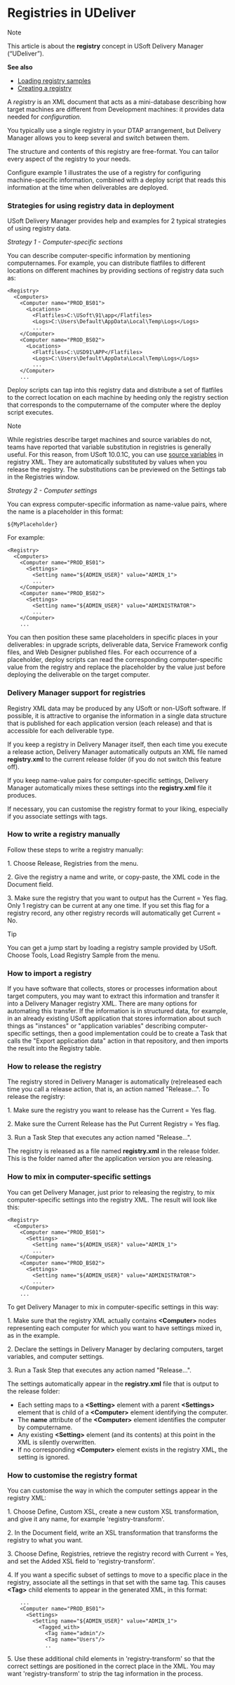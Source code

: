 # Registries in UDeliver

> [!NOTE]
> This article is about the **registry** concept in USoft Delivery Manager (“UDeliver”).

**See also**

- [Loading registry samples](/docs/Continuous%20delivery/Delivery%20Manager%20basic%20procedures/Loading%20registry%20samples.md)
- [Creating a registry](/docs/Continuous%20delivery/Delivery%20Manager%20basic%20procedures/Creating%20a%20registry.md)

A *registry* is an XML document that acts as a mini-database describing how target machines are different from Development machines: it provides data needed for *configuration.*

You typically use a single registry in your DTAP arrangement, but Delivery Manager allows you to keep several and switch between them.

The structure and contents of this registry are free-format. You can tailor every aspect of the registry to your needs.

Configure example 1 illustrates the use of a registry for configuring machine-specific information, combined with a deploy script that reads this information at the time when deliverables are deployed.

### Strategies for using registry data in deployment

USoft Delivery Manager provides help and examples for 2 typical strategies of using registry data.

*Strategy 1 - Computer-specific sections*

You can describe computer-specific information by mentioning computernames. For example, you can distribute flatfiles to different locations on different machines by providing sections of registry data such as:

```
<Registry>
  <Computers>
    <Computer name="PROD_BS01">
      <Locations>
        <Flatfiles>C:\USoft\91\app</Flatfiles>
        <Logs>C:\Users\Default\AppData\Local\Temp\Logs</Logs>
        ...
    </Computer>
    <Computer name="PROD_BS02">
      <Locations>
        <Flatfiles>C:\USD91\APP</Flatfiles>
        <Logs>C:\Users\Default\AppData\Local\Temp\Logs</Logs>
        ...
    </Computer>
    ...

```

Deploy scripts can tap into this registry data and distribute a set of flatfiles to the correct location on each machine by heeding only the registry section that corresponds to the computername of the computer where the deploy script executes.

> [!NOTE]
> While registries describe target machines and source variables do not, teams have reported that variable substitution in registries is generally useful. For this reason, from USoft 10.0.1C, you can use [source variables](/docs/Continuous%20delivery/USoft%20Delivery%20Manager%20by%20concept/Source%20variables%20in%20UDeliver.md) in registry XML. They are automatically substituted by values when you release the registry. The substitutions can be previewed on the Settings tab in the Registries window.

*Strategy 2 - Computer settings*

You can express computer-specific information as name-value pairs, where the name is a placeholder in this format:

```
${MyPlaceholder}
```

For example:

```
<Registry>
  <Computers>
    <Computer name="PROD_BS01">
      <Settings>
        <Setting name="${ADMIN_USER}" value="ADMIN_1">
        ...
    </Computer>
    <Computer name="PROD_BS02">
      <Settings>
        <Setting name="${ADMIN_USER}" value="ADMINISTRATOR">
        ...
    </Computer>
    ...

```

You can then position these same placeholders in specific places in your deliverables: in upgrade scripts, deliverable data, Service Framework config files, and Web Designer published files. For each occurrence of a placeholder, deploy scripts can read the corresponding computer-specific value from the registry and replace the placeholder by the value just before deploying the deliverable on the target computer.

### Delivery Manager support for registries

Registry XML data may be produced by any USoft or non-USoft software. If possible, it is attractive to organise the information in a single data structure that is published for each application version (each release) and that is accessible for each deliverable type.

If you keep a registry in Delivery Manager itself, then each time you execute a release action, Delivery Manager automatically outputs an XML file named **registry.xml** to the current release folder (if you do not switch this feature off).

If you keep name-value pairs for computer-specific settings, Delivery Manager automatically mixes these settings into the **registry.xml** file it produces.

If necessary, you can customise the registry format to your liking, especially if you associate settings with tags.

### How to write a registry manually

Follow these steps to write a registry manually:

1. Choose Release, Registries from the menu.

2. Give the registry a name and write, or copy-paste, the XML code in the Document field.

3. Make sure the registry that you want to output has the Current = Yes flag. Only 1 registry can be current at any one time. If you set this flag for a registry record, any other registry records will automatically get Current = No.

> [!TIP]
> You can get a jump start by loading a registry sample provided by USoft. Choose Tools, Load Registry Sample from the menu.

### How to import a registry

If you have software that collects, stores or processes information about target computers, you may want to extract this information and transfer it into a Delivery Manager registry XML. There are many options for automating this transfer. If the information is in structured data, for example, in an already existing USoft application that stores information about such things as "instances" or "application variables" describing computer-specific settings, then a good implementation could be to create a Task that calls the "Export application data" action in that repository, and then imports the result into the Registry table.

### How to release the registry

The registry stored in Delivery Manager is automatically (re)released each time you call a release action, that is, an action named "Release...". To release the registry:

1. Make sure the registry you want to release has the Current = Yes flag.

2. Make sure the Current Release has the Put Current Registry = Yes flag.

3. Run a Task Step that executes any action named "Release...".

The registry is released as a file named **registry.xml** in the release folder. This is the folder named after the application version you are releasing.

### How to mix in computer-specific settings

You can get Delivery Manager, just prior to releasing the registry, to mix computer-specific settings into the registry XML. The result will look like this:

```
<Registry>
  <Computers>
    <Computer name="PROD_BS01">
      <Settings>
        <Setting name="${ADMIN_USER}" value="ADMIN_1">
        ...
    </Computer>
    <Computer name="PROD_BS02">
      <Settings>
        <Setting name="${ADMIN_USER}" value="ADMINISTRATOR">
        ...
    </Computer>
    ...

```

To get Delivery Manager to mix in computer-specific settings in this way:

1. Make sure that the registry XML actually contains **\<Computer>** nodes representing each computer for which you want to have settings mixed in, as in the example.

2. Declare the settings in Delivery Manager by declaring computers, target variables, and computer settings.

3. Run a Task Step that executes any action named "Release...".

The settings automatically appear in the **registry.xml** file that is output to the release folder:

- Each setting maps to a **\<Setting>** element with a parent **\<Settings>** element that is child of a **\<Computer>** element identifying the computer.
- The **name** attribute of the **\<Computer>** element identifies the computer by computername.
- Any existing **\<Setting>** element (and its contents) at this point in the XML is silently overwritten.
- If no corresponding **\<Computer>** element exists in the registry XML, the setting is ignored.

### How to customise the registry format

You can customise the way in which the computer settings appear in the registry XML:

1. Choose Define, Custom XSL, create a new custom XSL transformation, and give it any name, for example 'registry-transform'.

2. In the Document field, write an XSL transformation that transforms the registry to what you want.

3. Choose Define, Registries, retrieve the registry record with Current = Yes, and set the Added XSL field to 'registry-transform'.

4. If you want a specific subset of settings to move to a specific place in the registry, associate all the settings in that set with the same tag. This causes **\<Tag>** child elements to appear in the generated XML, in this format:

```
    ...
    <Computer name="PROD_BS01">
      <Settings>
        <Setting name="${ADMIN_USER}" value="ADMIN_1">
          <Tagged_with>
            <Tag name="admin"/>
            <Tag name="Users"/>
            ..

```

5. Use these additional child elements in 'registry-transform' so that the correct settings are positioned in the correct place in the XML. You may want 'registry-transform' to strip the tag information in the process.